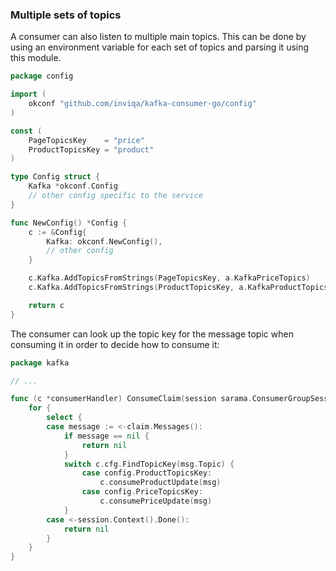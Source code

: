 ### Multiple sets of topics

A consumer can also listen to multiple main topics. This can be done by using an environment variable for each set of
topics and parsing it using this module.

```go
package config

import (
	okconf "github.com/inviqa/kafka-consumer-go/config"
)

const (
	PageTopicsKey    = "price"
	ProductTopicsKey = "product"
)

type Config struct {
	Kafka *okconf.Config
	// other config specific to the service
}

func NewConfig() *Config {
	c := &Config{
		Kafka: okconf.NewConfig(),
		// other config
	}

	c.Kafka.AddTopicsFromStrings(PageTopicsKey, a.KafkaPriceTopics)
	c.Kafka.AddTopicsFromStrings(ProductTopicsKey, a.KafkaProductTopics)

	return c
}
```

The consumer can look up the topic key for the message topic when consuming it in order to decide how to consume it:

```go
package kafka

// ...

func (c *consumerHandler) ConsumeClaim(session sarama.ConsumerGroupSession, claim sarama.ConsumerGroupClaim) error {
	for {
		select {
		case message := <-claim.Messages():
			if message == nil {
				return nil
			}
			switch c.cfg.FindTopicKey(msg.Topic) {
				case config.ProductTopicsKey:
					c.consumeProductUpdate(msg)
				case config.PriceTopicsKey:
					c.consumePriceUpdate(msg)
			}
		case <-session.Context().Done():
			return nil
		}
	}
}
```